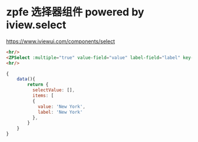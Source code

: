 # zpfe 选择器组件 powered by iview.select
<https://www.iviewui.com/components/select>

```html
<hr/>
<ZPSelect :multiple="true" value-field="value" label-field="label" key-field="value" v-model="selectValue" :data="items" />
<hr/>
```
```js
{
    data(){
        return {
          selectValue: [],
          items: [
          {
            value: 'New York',
            label: 'New York'
          },
        }
    }
}
```
